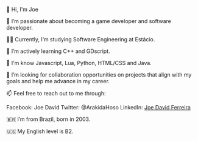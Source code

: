 👋 Hi, I'm Joe

👀 I’m passionate about becoming a game developer and software developer.

👨‍🎓 Currently, I’m studying Software Engineering at Estácio.

🌱 I’m actively learning C++ and GDscript.

👾 I'm know Javascript, Lua, Python, HTML/CSS and Java. 

💞️ I’m looking for collaboration opportunities on projects that align with my goals and help me advance in my career.

📫 Feel free to reach out to me through:

Facebook: Joe David
Twitter: @ArakidaHoso
LinkedIn: [Joe David Ferreira](https://www.linkedin.com/in/joe-david-ferreira-296854220/)

🇧🇷 I’m from Brazil, born in 2003.

🇺🇸 My English level is B2.
